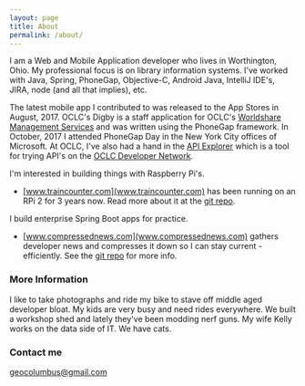 ```yaml
---
layout: page
title: About
permalink: /about/
---
```


I am a Web and Mobile Application developer who lives in Worthington, Ohio. My professional focus is on library information systems. I've worked with Java, Spring, PhoneGap, Objective-C, Android Java, IntelliJ IDE's, JIRA, node (and all that implies), etc.

The latest mobile app I contributed to was released to the App Stores in August, 2017. OCLC's Digby is a staff application for OCLC's [Worldshare Management Services](https://www.oclc.org/en/worldshare-management-services.html) and was written using the PhoneGap framework. In October, 2017 I attended PhoneGap Day in the New York City offices of Microsoft. At OCLC, I've also had a hand in the [API Explorer](https://platform.worldcat.org/api-explorer/apis) which is a tool for trying API's on the [OCLC Developer Network](https://www.oclc.org/developer/home.en.html).

I'm interested in building things with Raspberry Pi's.

* [www.traincounter.com](www.traincounter.com) has been running on an RPi 2 for 3 years now. Read more about it at the [git repo](https://github.com/geocolumbus/traindetector).

I build enterprise Spring Boot apps for practice.

* [www.compressednews.com](www.compressednews.com) gathers developer news and compresses it down so I can stay current - efficiently. See the [git repo](https://github.com/geocolumbus/linkgrabber) for more info.

### More Information

I like to take photographs and ride my bike to stave off middle aged developer bloat. My kids are very busy and need rides everywhere. We built a workshop shed and lately they've been modding nerf guns. My wife Kelly works on the data side of IT. We have cats.


### Contact me

[geocolumbus@gmail.com](mailto:geocolumbus@gmail.com)
